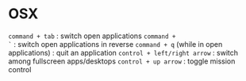 # OSX
`command + tab` : switch open applications
<code>command + &#96;</code> : switch open applications in reverse
`command + q` (while in open applications) : quit an application
`control + left/right arrow` : switch among fullscreen apps/desktops
`control + up arrow` : toggle mission control